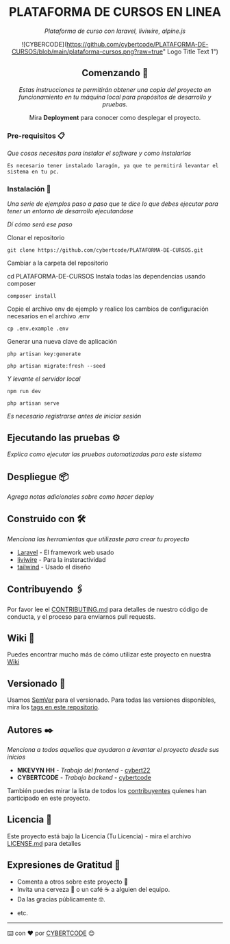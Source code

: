 <div align="center">

# PLATAFORMA DE CURSOS EN LINEA

_Plataforma de curso con laravel, liviwire, alpine.js_

![CYBERCODE](https://github.com/cybertcode/PLATAFORMA-DE-CURSOS/blob/main/plataforma-cursos.png?raw=true" Logo Title Text 1")

## Comenzando 🚀

_Estas instrucciones te permitirán obtener una copia del proyecto en funcionamiento en tu máquina local para propósitos de desarrollo y pruebas._

Mira **Deployment** para conocer como desplegar el proyecto.

</div>

### Pre-requisitos 📋

_Que cosas necesitas para instalar el software y como instalarlas_

```
Es necesario tener instalado laragón, ya que te permitirá levantar el sistema en tu pc.
```

### Instalación 🔧

_Una serie de ejemplos paso a paso que te dice lo que debes ejecutar para tener un entorno de desarrollo ejecutandose_

_Dí cómo será ese paso_

Clonar el repositorio

```
git clone https://github.com/cybertcode/PLATAFORMA-DE-CURSOS.git
```

Cambiar a la carpeta del repositorio

cd PLATAFORMA-DE-CURSOS
Instala todas las dependencias usando composer

```
composer install
```

Copie el archivo env de ejemplo y realice los cambios de configuración necesarios en el archivo .env

```
cp .env.example .env
```

Generar una nueva clave de aplicación

```
php artisan key:generate
```

```
php artisan migrate:fresh --seed
```

_Y levante el servidor local_

```
npm run dev
```

```
php artisan serve
```

_Es necesario registrarse antes de iniciar sesión_

## Ejecutando las pruebas ⚙️

_Explica como ejecutar las pruebas automatizadas para este sistema_

<!-- ### Analice las pruebas end-to-end 🔩

_Explica que verifican estas pruebas y por qué_

```
Da un ejemplo
```

### Y las pruebas de estilo de codificación ⌨️

_Explica que verifican estas pruebas y por qué_

```
Da un ejemplo
``` -->

## Despliegue 📦

_Agrega notas adicionales sobre como hacer deploy_

## Construido con 🛠️

_Menciona las herramientas que utilizaste para crear tu proyecto_

-   [Laravel](https://laravel.com/) - El framework web usado
-   [liviwire](https://laravel-livewire.com/) - Para la insteractividad
-   [tailwind](https://tailwindcss.com/) - Usado el diseño

## Contribuyendo 🖇️

Por favor lee el [CONTRIBUTING.md](https://github.com/cybertcode/PLATAFORMA-DE-CURSOS) para detalles de nuestro código de conducta, y el proceso para enviarnos pull requests.

## Wiki 📖

Puedes encontrar mucho más de cómo utilizar este proyecto en nuestra [Wiki](https://github.com/cybertcode/PLATAFORMA-DE-CURSOS)

## Versionado 📌

Usamos [SemVer](http://semver.org/) para el versionado. Para todas las versiones disponibles, mira los [tags en este repositorio](https://github.com/cybertcode/PLATAFORMA-DE-CURSOS/tags).

## Autores ✒️

_Menciona a todos aquellos que ayudaron a levantar el proyecto desde sus inicios_

-   **MKEVYN HH** - _Trabajo del frontend_ - [cybert22](https://github.com/cybert22)
-   **CYBERTCODE** - _Trabajo backend_ - [cybertcode](https://github.com/cybertcode)

También puedes mirar la lista de todos los [contribuyentes](https://github.com/cybertcode/contributors) quíenes han participado en este proyecto.

## Licencia 📄

Este proyecto está bajo la Licencia (Tu Licencia) - mira el archivo [LICENSE.md](LICENSE.md) para detalles

## Expresiones de Gratitud 🎁

-   Comenta a otros sobre este proyecto 📢
-   Invita una cerveza 🍺 o un café ☕ a alguien del equipo.
-   Da las gracias públicamente 🤓.
<!-- * Dona con cripto a esta dirección: `0xf253fc233333078436d111175e5a76a649890000` -->
-   etc.

---

⌨️ con ❤️ por [CYBERTCODE](https://github.com/cybertcode) 😊
